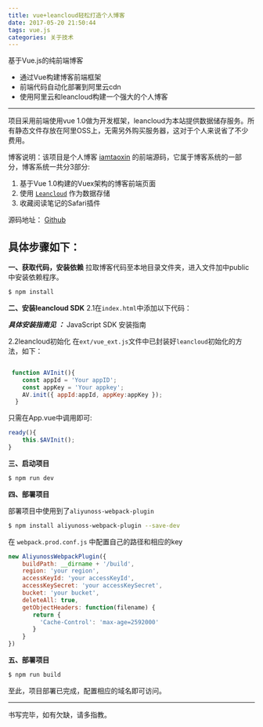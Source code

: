 ```yaml
---
title: vue+leancloud轻松打造个人博客
date: 2017-05-20 21:50:44
tags: vue.js
categories: 关于技术
---
```


基于Vue.js的纯前端博客  


* 通过Vue构建博客前端框架
* 前端代码自动化部署到阿里云cdn
* 使用阿里云和leancloud构建一个强大的个人博客
- - - -
项目采用前端使用vue 1.0做为开发框架，leancloud为本站提供数据储存服务。所有静态文件存放在阿里OSS上，无需另外购买服务器，这对于个人来说省了不少费用。

博客说明：该项目是个人博客 [iamtaoxin](http://blog.iamtaoxin.com) 的前端源码，它属于博客系统的一部分，博客系统一共分3部分:

1. 基于Vue 1.0构建的Vuex架构的博客前端页面
2. 使用 [`Leancloud`](http://leancloud.cn) 作为数据存储
3. 收藏阅读笔记的Safari插件

源码地址： [Github](https://github.com/taosin/ixinyi_admin)

## 具体步骤如下：

**一、获取代码，安装依赖**
拉取博客代码至本地目录文件夹，进入文件加中public中安装依赖程序。

```bash
$ npm install
```

**二、安装leancloud SDK**
2.1在`index.html`中添加以下代码：
<!-- 存储服务 -->
<script src="//cdn1.lncld.net/static/js/2.1.4/av-min.js"></script>

***具体安装指南见 ：***
JavaScript SDK 安装指南

2.2leancloud初始化
在`ext/vue_ext.js`文件中已封装好`leancloud`初始化的方法，如下：

```javascript

 function AVInit(){
    const appId = 'Your appID';
    const appKey = 'Your appkey';
    AV.init({ appId:appId, appKey:appKey });
  }
```

只需在App.vue中调用即可:

```javascript
ready(){
    this.$AVInit();
}
```

**三、启动项目**

```bash
$ npm run dev
```

**四、部署项目**

 部署项目中使用到了`aliyunoss-webpack-plugin`
``` bash
$ npm install aliyunoss-webpack-plugin --save-dev
```

在 `webpack.prod.conf.js` 中配置自己的路径和相应的key

```javascript
new AliyunossWebpackPlugin({
    buildPath: __dirname + '/build',
    region: 'your region',
    accessKeyId: 'your accessKeyId',
    accessKeySecret: 'your accessKeySecret',
    bucket: 'your bucket',
    deleteAll: true,
    getObjectHeaders: function(filename) {
       return {
         'Cache-Control': 'max-age=2592000'
       }
    }
})
```

**五、部署项目**

```bash
$ npm run build
```

至此，项目部署已完成，配置相应的域名即可访问。
- - - -

书写完毕，如有欠缺，请多指教。